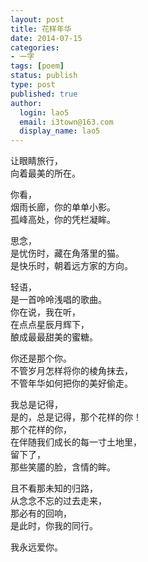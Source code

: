 ```yaml
---
layout: post
title: 花样年华
date: 2014-07-15
categories:
- 一字
tags: [poem]
status: publish
type: post
published: true
author:
  login: lao5
  email: i3town@163.com
  display_name: lao5
---
```




让眼睛旅行，  
向着最美的所在。

你看，  
烟雨长廊，你的单单小影。  
孤峰高处，你的凭栏凝眸。  

思念，  
是忧伤时，藏在角落里的猫。  
是快乐时，朝着远方家的方向。  

轻语，  
是一首呤呤浅唱的歌曲。  
你在说，我在听，  
在点点星辰月辉下，  
酿成最最甜美的蜜糖。  

你还是那个你。  
不管岁月怎样将你的棱角抹去，  
不管年华如何把你的美好偷走。  

我总是记得，  
是的，总是记得，那个花样的你！  
那个花样的你，  
在伴随我们成长的每一寸土地里，  
留下了，  
那些笑靥的脸，含情的眸。  

且不看那未知的归路，  
从念念不忘的过去走来，  
那必有的回响，  
是此时，你我的同行。  

我永远爱你。